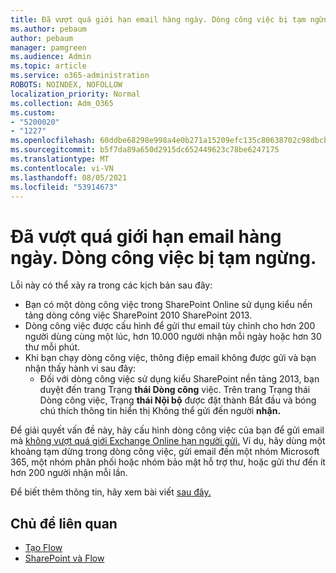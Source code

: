 ```yaml
---
title: Đã vượt quá giới hạn email hàng ngày. Dòng công việc bị tạm ngừng.
ms.author: pebaum
author: pebaum
manager: pamgreen
ms.audience: Admin
ms.topic: article
ms.service: o365-administration
ROBOTS: NOINDEX, NOFOLLOW
localization_priority: Normal
ms.collection: Adm_O365
ms.custom:
- "5200020"
- "1227"
ms.openlocfilehash: 60ddbe68298e998a4e0b271a15209efc135c80638702c98dbcb3e0b2f1554860
ms.sourcegitcommit: b5f7da89a650d2915dc652449623c78be6247175
ms.translationtype: MT
ms.contentlocale: vi-VN
ms.lasthandoff: 08/05/2021
ms.locfileid: "53914673"
---
```

# <a name="daily-email-limit-exceeded-workflow-is-suspended"></a>Đã vượt quá giới hạn email hàng ngày. Dòng công việc bị tạm ngừng.

Lỗi này có thể xảy ra trong các kịch bản sau đây:

- Bạn có một dòng công việc trong SharePoint Online sử dụng kiểu nền tảng dòng công việc SharePoint 2010 SharePoint 2013.
- Dòng công việc được cấu hình để gửi thư email tùy chỉnh cho hơn 200 người dùng cùng một lúc, hơn 10.000 người nhận mỗi ngày hoặc hơn 30 thư mỗi phút.
- Khi bạn chạy dòng công việc, thông điệp email không được gửi và bạn nhận thấy hành vi sau đây:
    - Đối với dòng công việc sử dụng kiểu SharePoint nền tảng 2013, bạn duyệt đến trang Trạng **thái Dòng công** việc. Trên trang Trạng thái Dòng công việc, Trạng **thái Nội bộ** được đặt thành Bắt đầu và bóng chú thích thông tin hiển thị Không thể gửi đến người **nhận.** 

Để giải quyết vấn đề này, hãy cấu hình dòng công việc của bạn để gửi email mà [không vượt quá giới Exchange Online hạn người gửi.](https://docs.microsoft.com/office365/servicedescriptions/exchange-online-service-description/exchange-online-limits#recipientlimits) Ví dụ, hãy dùng một khoảng tạm dừng trong dòng công việc, gửi email đến một nhóm Microsoft 365, một nhóm phân phối hoặc nhóm bảo mật hỗ trợ thư, hoặc gửi thư đến ít hơn 200 người nhận mỗi lần.


Để biết thêm thông tin, hãy xem bài viết [sau đây.](https://support.microsoft.com/help/3150442/daily-email-limit-has-exceeded-and-your-workflow-has-been-suspended-or)

## <a name="related-topics"></a>Chủ đề liên quan
- [Tạo Flow](https://support.office.com/article/Create-a-flow-for-a-list-or-library-in-SharePoint-Online-or-OneDrive-for-Business-a9c3e03b-0654-46af-a254-20252e580d01) 
- [SharePoint và Flow](https://flow.microsoft.com/blog/sharepoint-and-flow/) 